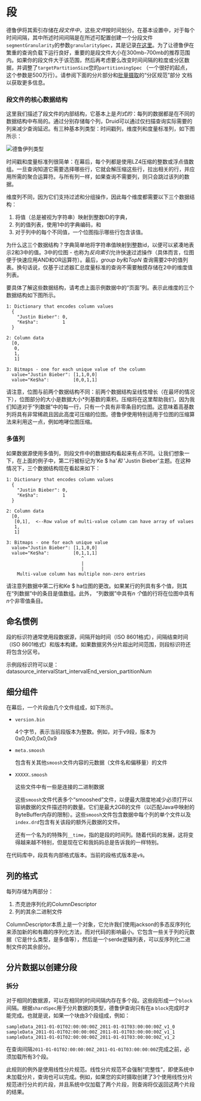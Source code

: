 # 段

德鲁伊将其索引存储在*段文件中*，这些*文件*按时间划分。在基本设置中，对于每个时间间隔，其中所述时间间隔是在所述可配置创建一个分段文件 `segmentGranularity`的参数`granularitySpec`，其是记录[在这里](http://druid.io/docs/0.12.3/ingestion/ingestion-spec.html#granularityspec)。为了让德鲁伊在繁重的查询负载下运行良好，重要的是段文件大小在300mb-700mb的推荐范围内。如果你的段文件大于该范围，然后再考虑要么改变时间间隔的粒度或分区数据，并调整了`targetPartitionSize`您的`partitioningSpec` （一个很好的起点，这个参数是500万行）。请参阅下面的分片部分和[批量摄取](http://druid.io/docs/0.12.3/ingestion/hadoop.html#partitioning-specification)的“分区规范”部分 文档以获取更多信息。

### 段文件的核心数据结构

这里我们描述了段文件的内部结构，它基本上是*列式的*：每列的数据都是在不同的数据结构中布局的。通过分别存储每个列，Druid可以通过仅扫描查询实际需要的列来减少查询延迟。有三种基本列类型：时间戳列，维度列和度量标准列，如下图所示：

![德鲁伊列类型](http://druid.io/docs/img/druid-column-types.png)

时间戳和度量标准列很简单：在幕后，每个列都是使用LZ4压缩的整数或浮点值数组。一旦查询知道它需要选择哪些行，它就会解压缩这些行，拉出相关的行，并应用所需的聚合运算符。与所有列一样，如果查询不需要列，则只会跳过该列的数据。

维度列不同，因为它们支持过滤和分组操作，因此每个维度都需要以下三个数据结构：

1. 将值（总是被视为字符串）映射到整数ID的字典，
2. 列的值列表，使用1中的字典编码，和
3. 对于列中的每个不同值，一个位图指示哪些行包含该值。

为什么这三个数据结构？字典简单地将字符串值映射到整数id，以便可以紧凑地表示2和3中的值。3中的位图 - 也称为*反向索引*允许快速过滤操作（具体而言，位图便于快速应用AND和OR运算符）。最后，*group by*和*TopN* 查询需要2中的值列表。换句话说，仅基于过滤器汇总度量标准的查询不需要触摸存储在2中的维度值列表。

要具体了解这些数据结构，请考虑上面示例数据中的“页面”列。表示此维度的三个数据结构如下图所示。

```text
1: Dictionary that encodes column values
  {
    "Justin Bieber": 0,
    "Ke$ha":         1
  }

2: Column data
  [0,
   0,
   1,
   1]

3: Bitmaps - one for each unique value of the column
  value="Justin Bieber": [1,1,0,0]
  value="Ke$ha":         [0,0,1,1]
```

请注意，位图与前两个数据结构不同：前两个数据结构呈线性增长（在最坏的情况下），位图部分的大小是数据大小*列基数的乘积。压缩将在这里帮助我们，因为我们知道对于“列数据”中的每一行，只有一个具有非零条目的位图。这意味着高基数列将具有非常稀疏且因此高度可压缩的位图。德鲁伊使用特别适用于位图的压缩算法来利用这一点，例如咆哮位图压缩。

### 多值列

如果数据源使用多值列，则段文件中的数据结构看起来有点不同。让我们想象一下，在上面的例子中，第二行被标记为'Ke $ ha'*和* 'Justin Bieber'主题。在这种情况下，三个数据结构现在看起来如下：

```text
1: Dictionary that encodes column values
  {
    "Justin Bieber": 0,
    "Ke$ha":         1
  }

2: Column data
  [0,
   [0,1],  <--Row value of multi-value column can have array of values
   1,
   1]

3: Bitmaps - one for each unique value
  value="Justin Bieber": [1,1,0,0]
  value="Ke$ha":         [0,1,1,1]
                            ^
                            |
                            |
    Multi-value column has multiple non-zero entries
```

请注意列数据中第二行和Ke $ ha位图的更改。如果某行的列具有多个值，则其在“列数据”中的条目是值数组。此外， “列数据”中具有*n* *个*值的行将在位图中具有*n*个非零值条目。

## 命名惯例

段的标识符通常使用段数据源，间隔开始时间（ISO 8601格式），间隔结束时间（ISO 8601格式）和版本构建。如果数据另外分片超出时间范围，则段标识符还将包含分区号。

示例段标识符可以是：datasource_intervalStart_intervalEnd_version_partitionNum

## 细分组件

在幕后，一个片段由几个文件组成，如下所示。

- `version.bin`

  4个字节，表示当前段版本为整数。例如，对于v9段，版本为0x0,0x0,0x0,0x9

- `meta.smoosh`

  包含有关其他`smoosh`文件内容的元数据（文件名和偏移量）的文件

- `XXXXX.smoosh`

  这些文件中有一些是连接的二进制数据

  这些`smoosh`文件代表多个“smooshed”文件，以便最大限度地减少必须打开以容纳数据的文件描述符的数量。它们是最大2GB的文件（以匹配Java中映射的ByteBuffer内存的限制）。这些`smoosh`文件包含数据中每个列的单个文件以及`index.drd`包含有关该段的额外元数据的文件。

  还有一个名为的特殊列`__time`，指的是段的时间列。随着代码的发展，这将变得越来越不特别，但是现在它和我妈妈总是告诉我的一样特别。

在代码库中，段具有内部格式版本。当前的段格式版本是`v9`。

## 列的格式

每列存储为两部分：

1. 杰克逊序列化的ColumnDescriptor
2. 列的其余二进制文件

ColumnDescriptor本质上是一个对象，它允许我们使用jackson的多态反序列化来添加新的和有趣的序列化方法，而对代码的影响最小。它包含一些关于列的元数据（它是什么类型，是多值等），然后是一个serde逻辑列表，可以反序列化二进制文件的其余部分。

## 分片数据以创建分段

### 拆分

对于相同的数据源，可以在相同的时间间隔内存在多个段。这些段形成一个`block`间隔。根据`shardSpec`用于分片数据的类型，德鲁伊查询只有在a `block`完成时才能完成。也就是说，如果一个块由3个段组成，例如：

```
sampleData_2011-01-01T02:00:00:00Z_2011-01-01T03:00:00:00Z_v1_0
sampleData_2011-01-01T02:00:00:00Z_2011-01-01T03:00:00:00Z_v1_1
sampleData_2011-01-01T02:00:00:00Z_2011-01-01T03:00:00:00Z_v1_2
```

在查询间隔`2011-01-01T02:00:00:00Z_2011-01-01T03:00:00:00Z`完成之前，必须加载所有3个段。

此规则的例外是使用线性分片规范。线性分片规范不会强制“完整性”，即使系统中未加载分片，查询也可以完成。例如，如果您的实时摄取创建了3个使用线性分片规范进行分片的片段，并且系统中仅加载了两个片段，则查询将仅返回这两个片段的结果。